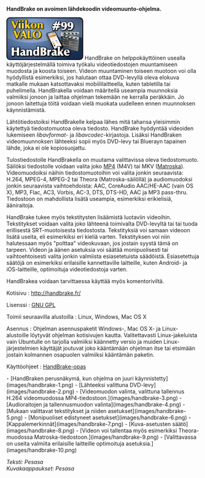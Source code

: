 <!--
Title: 2x47 HandBrake - Viikon VALO #99
Date: 2012/11/18
Pageimage: valo99-handbrake.png
Tags: Linux,Mac OS X,Windows,Video
-->

**HandBrake on avoimen lähdekoodin videomuunto-ohjelma.**

![](images/valo99-handbrake.png "fig:valo99-handbrake.png") HandBrake on
helppokäyttöinen usealla käyttöjärjestelmällä toimiva työkalu
videotiedostojen muuntamiseen muodosta ja koosta toiseen. Videon
muuntaminen toiseen muotoon voi olla hyödyllistä esimerkiksi, jos
halutaan ottaa DVD-levyllä oleva elokuva matkalle mukaan katsottavaksi
mobiililaitteella, kuten tabletilla tai puhelimella. HandBrakella
voidaan määritellä useampia muunnoksia valmiiksi jonoon ja laittaa
ohjelman tekemään ne kerralla peräkkäin. Jo jonoon laitettuja töitä
voidaan vielä muokata uudelleen ennen muunnoksen käynnistämistä.

Lähtötiedostoiksi HandBrakelle kelpaa lähes mitä tahansa yleisimmin
käytettyä tiedostomuotoa oleva tiedosto. HandBrake hyödyntää videoiden
lukemiseen *libavformat*- ja *libavcodec*-kirjastoja. Lisäksi HandBraken
videomuunnoksen lähteeksi sopii myös DVD-levy tai Bluerayn tapainen
lähde, joka ei ole kopiosuojattu.

Tulostiedostolle HandBrakella on muutama valittavissa oleva
tiedostomuoto. Säilöksi tiedostolle voidaan valita joko
[MP4](http://en.wikipedia.org/wiki/MPEG-4_Part_14) (M4V) tai MKV
([Matroska](http://en.wikipedia.org/wiki/Matroska)). Videomuodoiksi
näihin tiedostomuotoihin voi valita jonkin seuraavista: H.264, MPEG-4,
MPEG-2 tai Theora (Matroska-säilöllä) ja audiomuodoksi jonkin
seuraavista vaihtoehdoista: AAC, CoreAudio AAC/HE-AAC (vain OS X), MP3,
Flac, AC3, Vorbis, AC-3, DTS, DTS-HD, AAC ja MP3 pass-thru. Tiedostoon
on mahdollista lisätä useampia, esimerkiksi erikielisiä, ääniraitoja.

HandBrake tukee myös tekstitysten lisäämistä luotaviin videoihin.
Tekstitykset voidaan valita joko lähteenä toimivalta DVD-levyltä tai tai
tuoda erillisestä SRT-muotoisesta tiedostosta. Tekstityksiä voi samaan
videoon lisätä useita, eli esimerkiksi eri kieliä varten. Tekstityksen
voi niin halutessaan myös "polttaa" videokuvaan, jos jostain syystä tämä
on tarpeen. Videon ja äänen asetuksia voi säätää monipuolisesti tai
vaihtoehtoisesti valita jonkin valmiista esiasetetuista säädöistä.
Esiasetettuja säätöjä on esimerkiksi erilaisille kannettaville
laitteille, kuten Android- ja iOS-laitteille, optimoituja
videotiedostoja varten.

HandBrakea voidaan tarvittaessa käyttää myös komentoriviltä.

Kotisivu
:   <http://handbrake.fr/>

Lisenssi
:   [GNU GPL](GNU_GPL)

Toimii seuraavilla alustoilla
:   Linux, Windows, Mac OS X

Asennus
:   Ohjelman asennuspaketit Windows-, Mac OS X- ja Linux-alustoille
    löytyvät ohjelman kotisivujen kautta. Valitettavasti
    Linux-jakeluista vain Ubuntulle on tarjolla valmiiksi käännetty
    versio ja muiden Linux-järjestelmien käyttäjät joutuvat joko
    kääntämään ohjelman itse tai etsimään jostain kolmannen osapuolen
    valmiiksi kääntämän paketin.

Käyttöohjeet
:   [HandBrake-opas](https://trac.handbrake.fr/wiki/HandBrakeGuide)

<div class="psgallery" markdown="1">
-   [HandBraken perusnäkymä, kun ohjelma on juuri
    käynnistetty](images/handbrake-1.png)
-   [Lähteeksi valittuna DVD-levy](images/handbrake-2.png)
-   [Videomuodon valinta, valittuna tallennus H.264 videomuodossa
    MP4-tiedostoon.](images/handbrake-3.png)
-   [Audioraitojen ja tallennusmuodon valinta](images/handbrake-4.png)
-   [Mukaan valittavat tekstitykset ja niiden
    asetukset](images/handbrake-5.png)
-   [Monipuoliset edistyneet asetukset](images/handbrake-6.png)
-   [Kappalemerkinnät](images/handbrake-7.png)
-   [Kuva-asetusten säätö](images/handbrake-8.png)
-   [Videon voi tallentaa myös esimerkiksi Theora-muodossa
    Matroska-tiedostoon.](images/handbrake-9.png)
-   [Valittavassa on useita valmiita erilaisille laitteille optimoituja
    asetuksia.](images/handbrake-10.png)
</div>

*Teksti: Pesasa* <br />
*Kuvakaappaukset: Pesasa*

